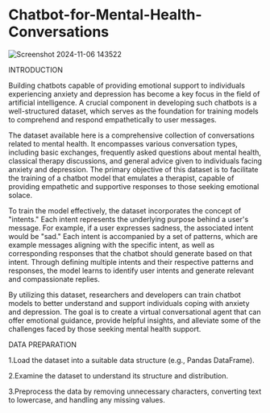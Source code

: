 # Chatbot-for-Mental-Health-Conversations

![Screenshot 2024-11-06 143522](https://github.com/user-attachments/assets/52c0c58d-34ad-4c1f-a3a9-2e7e687dc38c)

INTRODUCTION

Building chatbots capable of providing emotional support to individuals experiencing anxiety and depression has become a key focus in the field of artificial intelligence. A crucial component in developing such chatbots is a well-structured dataset, which serves as the foundation for training models to comprehend and respond empathetically to user messages.

The dataset available here is a comprehensive collection of conversations related to mental health. It encompasses various conversation types, including basic exchanges, frequently asked questions about mental health, classical therapy discussions, and general advice given to individuals facing anxiety and depression. The primary objective of this dataset is to facilitate the training of a chatbot model that emulates a therapist, capable of providing empathetic and supportive responses to those seeking emotional solace.

To train the model effectively, the dataset incorporates the concept of "intents." Each intent represents the underlying purpose behind a user's message. For example, if a user expresses sadness, the associated intent would be "sad." Each intent is accompanied by a set of patterns, which are example messages aligning with the specific intent, as well as corresponding responses that the chatbot should generate based on that intent. Through defining multiple intents and their respective patterns and responses, the model learns to identify user intents and generate relevant and compassionate replies.

By utilizing this dataset, researchers and developers can train chatbot models to better understand and support individuals coping with anxiety and depression. The goal is to create a virtual conversational agent that can offer emotional guidance, provide helpful insights, and alleviate some of the challenges faced by those seeking mental health support.

DATA PREPARATION

1.Load the dataset into a suitable data structure (e.g., Pandas DataFrame).

2.Examine the dataset to understand its structure and distribution.

3.Preprocess the data by removing unnecessary characters, converting text to lowercase, and handling any missing values.
